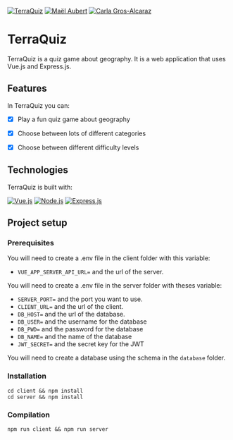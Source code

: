 [![TerraQuiz](https://img.shields.io/badge/TerraQuiz-000000?logo=github&logoColor=ffffff)](https://github.com/maelaubert56/terraquiz/)
[![Maël Aubert](https://img.shields.io/badge/-Maël%20Aubert-181717?&logo=github&logoColor=white)](https://github.com/maelaubert56)
[![Carla Gros-Alcaraz](https://img.shields.io/badge/-Carla%20Gros--Alcaraz-181717?&logo=github&logoColor=white)](https://github.com/deatheaterz77)
# TerraQuiz
TerraQuiz is a quiz game about geography. It is a web application that uses Vue.js and Express.js.

## Features
In TerraQuiz you can:
- [x] Play a fun quiz game about geography
- [x] Choose between lots of different categories
- [x] Choose between different difficulty levels



## Technologies
TerraQuiz is built with:

[![Vue.js](https://img.shields.io/badge/-Vue.js-4FC08D?style=flat-square&logo=vue.js&logoColor=white)](https://vuejs.org/)
[![Node.js](https://img.shields.io/badge/-Node.js-339933?style=flat-square&logo=node.js&logoColor=white)](https://nodejs.org/en/)
[![Express.js](https://img.shields.io/badge/-Express.js-000000?style=flat-square&logo=express&logoColor=white)](https://expressjs.com/)


## Project setup

### Prerequisites
You will need to create a .env file in the client folder with this variable:
- ```VUE_APP_SERVER_API_URL=``` and the url of the server.

You will need to create a .env file in the server folder with theses variable:
- ```SERVER_PORT=``` and the port you want to use.
- ```CLIENT_URL=``` and the url of the client.
- ```DB_HOST=``` and the url of the database.
- ```DB_USER=``` and the username for the database
- ```DB_PWD=``` and the password for the database
- ```DB_NAME=``` and the name of the database
- ```JWT_SECRET=``` and the secret key for the JWT

You will need to create a database using the schema in the ```database``` folder.
### Installation
```
cd client && npm install
cd server && npm install
```
### Compilation
```
npm run client && npm run server
```
